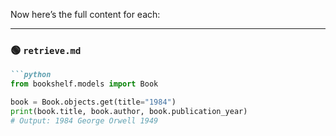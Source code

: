 
Now here’s the full content for each:

---

### 🟢 `retrieve.md`

```markdown
```python
from bookshelf.models import Book

book = Book.objects.get(title="1984")
print(book.title, book.author, book.publication_year)
# Output: 1984 George Orwell 1949
